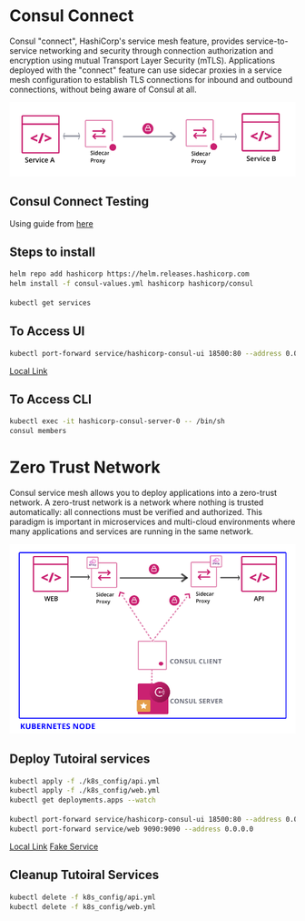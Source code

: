 # Consul Connect
Consul "connect", HashiCorp's service mesh feature, provides service-to-service networking and security through connection authorization and encryption using mutual Transport Layer Security (mTLS). Applications deployed with the "connect" feature can use sidecar proxies in a service mesh configuration to establish TLS connections for inbound and outbound connections, without being aware of Consul at all.

![Basic Proxy](docs/img/basic-proxy.png)

## Consul Connect Testing

Using guide from [here](https://learn.hashicorp.com/tutorials/consul/service-mesh?utm_source=WEBSITE&utm_medium=WEB_IO&utm_offer=ARTICLE_PAGE&utm_content=DOCS)

## Steps to install
```bash
helm repo add hashicorp https://helm.releases.hashicorp.com
helm install -f consul-values.yml hashicorp hashicorp/consul

kubectl get services
```

## To Access UI
```bash
kubectl port-forward service/hashicorp-consul-ui 18500:80 --address 0.0.0.0
```
[Local Link](http://127.0.0.1:18500/)

## To Access CLI
```bash
kubectl exec -it hashicorp-consul-server-0 -- /bin/sh
consul members
```

# Zero Trust Network
Consul service mesh allows you to deploy applications into a zero-trust network. A zero-trust network is a network where nothing is trusted automatically: all connections must be verified and authorized. This paradigm is important in microservices and multi-cloud environments where many applications and services are running in the same network.

![Web API Proxy](docs/img/web-api-proxy.png)

## Deploy Tutoiral services
```bash
kubectl apply -f ./k8s_config/api.yml
kubectl apply -f ./k8s_config/web.yml
kubectl get deployments.apps --watch

kubectl port-forward service/hashicorp-consul-ui 18500:80 --address 0.0.0.0
kubectl port-forward service/web 9090:9090 --address 0.0.0.0
```
[Local Link](http://127.0.0.1:18500/)
[Fake Service](http://127.0.0.1:9090/ui)

## Cleanup Tutoiral Services
```bash
kubectl delete -f k8s_config/api.yml
kubectl delete -f k8s_config/web.yml
```